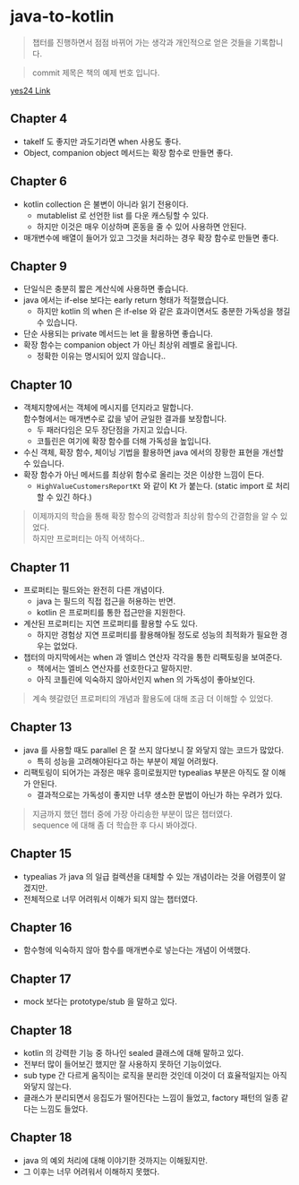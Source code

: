 # java-to-kotlin

> 챕터를 진행하면서 점점 바뀌어 가는 생각과 개인적으로 얻은 것들을 기록합니다.

> commit 제목은 책의 예제 번호 입니다.

[yes24 Link](http://www.yes24.com/Product/Goods/115221699)

## Chapter 4

- takeIf 도 좋지만 과도기라면 when 사용도 좋다.
- Object, companion object 메서드는 확장 함수로 만들면 좋다.

## Chapter 6

- kotlin collection 은 불변이 아니라 읽기 전용이다.
    - mutablelist 로 선언한 list 를 다운 캐스팅할 수 있다.
    - 하지만 이것은 매우 이상하며 혼동을 줄 수 있어 사용하면 안된다.
- 매개변수에 배열이 들어가 있고 그것을 처리하는 경우 확장 함수로 만들면 좋다.

## Chapter 9

- 단일식은 충분히 짧은 계산식에 사용하면 좋습니다.
- java 에서는 if-else 보다는 early return 형태가 적절했습니다.
    - 하지만 kotlin 의 when 은 if-else 와 같은 효과이면서도 충분한 가독성을 챙길 수 있습니다.
- 단순 사용되는 private 메서드는 let 을 활용하면 좋습니다.
- 확장 함수는 companion object 가 아닌 최상위 레벨로 올립니다.
    - 정확한 이유는 명시되어 있지 않습니다..

## Chapter 10

- 객체지향에서는 객체에 메시지를 던지라고 말합니다.  
  함수형에서는 매개변수로 값을 넣어 균일한 결과를 보장합니다.
    - 두 패러다임은 모두 장단점을 가지고 있습니다.
    - 코틀린은 여기에 확장 함수를 더해 가독성을 높입니다.
- 수신 객체, 확장 함수, 체이닝 기법을 활용하면 java 에서의 장황한 표현을 개선할 수 있습니다.
- 확장 함수가 아닌 메서드를 최상위 함수로 올리는 것은 이상한 느낌이 든다.
    - `HighValueCustomersReportKt` 와 같이 Kt 가 붙는다. (static import 로 처리 할 수 있긴 하다.)

> 이제까지의 학습을 통해 확장 함수의 강력함과 최상위 함수의 간결함을 알 수 있었다.  
> 하지만 프로퍼티는 아직 어색하다..

## Chapter 11

- 프로퍼티는 필드와는 완전히 다른 개념이다.
    - java 는 필드의 직접 접근을 허용하는 반면.
    - kotlin 은 프로퍼티를 통한 접근만을 지원한다.
- 계산된 프로퍼티는 지연 프로퍼티를 활용할 수도 있다.
    - 하지만 경험상 지연 프로퍼티를 활용해야될 정도로 성능의 최적화가 필요한 경우는 없었다.
- 챕터의 마지막에서는 when 과 엘비스 연산자 각각을 통한 리팩토링을 보여준다.
    - 책에서는 엘비스 연산자를 선호한다고 말하지만.
    - 아직 코틀린에 익숙하지 않아서인지 when 의 가독성이 좋아보인다.

> 계속 헷갈렸던 프로퍼티의 개념과 활용도에 대해 조금 더 이해할 수 있었다.

## Chapter 13

- java 를 사용할 때도 parallel 은 잘 쓰지 않다보니 잘 와닿지 않는 코드가 많았다.
    - 특히 성능을 고려해야된다고 하는 부분이 제일 어려웠다.
- 리팩토링이 되어가는 과정은 매우 흥미로웠지만 typealias 부분은 아직도 잘 이해가 안된다.
    - 결과적으로는 가독성이 좋지만 너무 생소한 문법이 아닌가 하는 우려가 있다.

> 지금까지 했던 챕터 중에 가장 아리송한 부분이 많은 챕터였다.  
> sequence 에 대해 좀 더 학습한 후 다시 봐야겠다.

## Chapter 15

- typealias 가 java 의 일급 컬렉션을 대체할 수 있는 개념이라는 것을 어렴풋이 알겠지만.
- 전체적으로 너무 어려워서 이해가 되지 않는 챕터였다.

## Chapter 16

- 함수형에 익숙하지 않아 함수를 매개변수로 넣는다는 개념이 어색했다.

## Chapter 17

- mock 보다는 prototype/stub 을 말하고 있다.

## Chapter 18

- kotlin 의 강력한 기능 중 하나인 sealed 클래스에 대해 말하고 있다.
- 전부터 많이 들어보긴 했지만 잘 사용하지 못하던 기능이었다.
- sub type 간 다르게 움직이는 로직을 분리한 것인데 이것이 더 효율적일지는 아직 와닿지 않는다.
- 클래스가 분리되면서 응집도가 떨어진다는 느낌이 들었고, factory 패턴의 일종 같다는 느낌도 들었다.

## Chapter 18

- java 의 예외 처리에 대해 이야기한 것까지는 이해됬지만.
- 그 이후는 너무 어려워서 이해하지 못했다.
